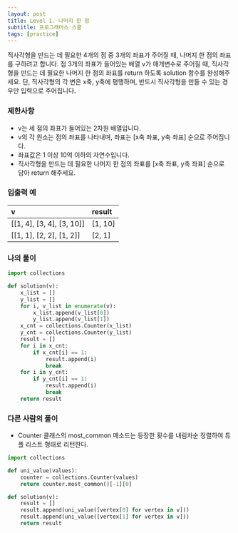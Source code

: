 ```yaml
---
layout: post
title: Level 1. 나머지 한 점
subtitle: 프로그래머스 스쿨
tags: [practice]
---
```


직사각형을 만드는 데 필요한 4개의 점 중 3개의 좌표가 주어질 때, 나머지 한 점의 좌표를 구하려고 합니다. 점 3개의 좌표가 들어있는 배열 v가 매개변수로 주어질 때, 직사각형을 만드는 데 필요한 나머지 한 점의 좌표를 return 하도록 solution 함수를 완성해주세요. 단, 직사각형의 각 변은 x축, y축에 평행하며, 반드시 직사각형을 만들 수 있는 경우만 입력으로 주어집니다.

### 제한사항
* v는 세 점의 좌표가 들어있는 2차원 배열입니다.
* v의 각 원소는 점의 좌표를 나타내며, 좌표는 [x축 좌표, y축 좌표] 순으로 주어집니다.
* 좌표값은 1 이상 10억 이하의 자연수입니다.
* 직사각형을 만드는 데 필요한 나머지 한 점의 좌표를 [x축 좌표, y축 좌표] 순으로 담아 return 해주세요.

### 입출력 예

| v | result |
| :--- | :--- |
| [[1, 4], [3, 4], [3, 10]] | [1, 10] |
| [[1, 1], [2, 2], [1, 2]] | [2, 1] |

### 나의 풀이
```python
import collections

def solution(v):
    x_list = []
    y_list = []
    for i, v_list in enumerate(v):
        x_list.append(v_list[0])
        y_list.append(v_list[1])
    x_cnt = collections.Counter(x_list)
    y_cnt = collections.Counter(y_list)
    result = []
    for i in x_cnt:
        if x_cnt[i] == 1: 
            result.append(i)
            break
    for i in y_cnt:
        if y_cnt[i] == 1: 
            result.append(i)
            break
    return result
```

### 다른 사람의 풀이
* Counter 클래스의 most_common 메소드는 등장한 횟수를 내림차순 정렬하여 튜플 리스트 형태로 리턴한다.

```python
import collections

def uni_value(values):
    counter = collections.Counter(values)
    return counter.most_common()[-1][0]

def solution(v):
    result = []
    result.append(uni_value([vertex[0] for vertex in v]))
    result.append(uni_value([vertex[1] for vertex in v]))
    return result
```